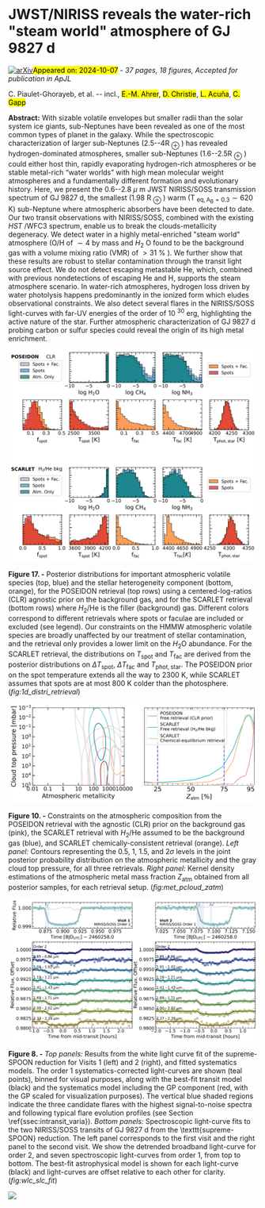 <div class="macros" style="visibility:hidden;">
$\newcommand{\ensuremath}{}$
$\newcommand{\xspace}{}$
$\newcommand{\object}[1]{\texttt{#1}}$
$\newcommand{\farcs}{{.}''}$
$\newcommand{\farcm}{{.}'}$
$\newcommand{\arcsec}{''}$
$\newcommand{\arcmin}{'}$
$\newcommand{\ion}[2]{#1#2}$
$\newcommand{\textsc}[1]{\textrm{#1}}$
$\newcommand{\hl}[1]{\textrm{#1}}$
$\newcommand{\footnote}[1]{}$
$\newcommand{\vdag}{(v)^\dagger}$
$\newcommand$
$\newcommand$
$\newcommand{\logX}[1]{\ensuremath{\log(\mathrm{X_{\ce{#1}}})}}$
$\newcommand{\logXratio}[2]{\ensuremath{\log(\mathrm{X_{\ce{#1}} / X_{\ce{#2}} })}}$
$\newcommand{\umontreal}{Department of Physics and Trottier Institute for Research on Exoplanets, Université de Montréal, Montreal, QC, Canada \href{mailto:caroline.piaulet@umontreal.ca}{caroline.piaulet@umontreal.ca}}$
$\newcommand{\thefigure}{A\arabic{figure}}$
$\newcommand{\thetable}{A\arabic{table}}$</div>



<div id="title">

# JWST/NIRISS reveals the water-rich "steam world" atmosphere of GJ 9827 d

</div>
<div id="comments">

[![arXiv](https://img.shields.io/badge/arXiv-2410.03527-b31b1b.svg)](https://arxiv.org/abs/2410.03527)<mark>Appeared on: 2024-10-07</mark> -  _37 pages, 18 figures, Accepted for publication in ApJL_

</div>
<div id="authors">

C. Piaulet-Ghorayeb, et al. -- incl., <mark>E.-M. Ahrer</mark>, <mark>D. Christie</mark>, <mark>L. Acuña</mark>, <mark>C. Gapp</mark>

</div>
<div id="abstract">

**Abstract:** With sizable volatile envelopes but smaller radii than the solar system ice giants, sub-Neptunes have been revealed as one of the most common types of planet in the galaxy. While the spectroscopic characterization of larger sub-Neptunes (2.5--4R $_\oplus$ ) has revealed hydrogen-dominated atmospheres, smaller sub-Neptunes (1.6--2.5R $_\oplus$ ) could either host thin, rapidly evaporating hydrogen-rich atmospheres or be stable metal-rich “water worlds” with high mean molecular weight atmospheres and a fundamentally different formation and evolutionary history. Here, we present the 0.6--2.8 $\mu$ m JWST NIRISS/SOSS transmission spectrum of GJ 9827 d, the smallest (1.98 R $_\oplus$ ) warm (T $_\mathrm{eq, A_B=0.3} \sim 620$ K) sub-Neptune where atmospheric absorbers have been detected to date. Our two transit observations with NIRISS/SOSS, combined with the existing _HST_ /WFC3 spectrum, enable us to break the clouds-metallicity degeneracy. We detect water in a highly metal-enriched "steam world" atmosphere (O/H of $\sim 4$ by mass and $H_2$ O found to be the background gas with a volume mixing ratio (VMR) of $>31$ \% ). We further show that these results are robust to stellar contamination through the transit light source effect. We do not detect escaping metastable He, which, combined with previous nondetections of escaping He and H, supports the steam atmosphere scenario. In water-rich atmospheres, hydrogen loss driven by water photolysis happens predominantly in the ionized form which eludes observational constraints. We also detect several flares in the NIRISS/SOSS light-curves with far-UV energies of the order of 10 $^{30}$ erg, highlighting the active nature of the star. Further atmospheric characterization of GJ 9827 d probing carbon or sulfur species could reveal the origin of its high metal enrichment.

</div>

<div id="div_fig1">

<img src="tmp_2410.03527/./scarlet_poseidon_posteriors.png" alt="Fig17" width="100%"/>

**Figure 17. -** Posterior distributions for important atmospheric volatile species (top, blue) and the stellar heterogeneity component (bottom, orange), for the POSEIDON retrieval (top rows) using a centered-log-ratios (CLR) agnostic prior on the background gas, and for the SCARLET retrieval (bottom rows) where $H_2$/He is the filler (background) gas. Different colors correspond to different retrievals where spots or faculae are included or excluded (see legend). Our constraints on the HMMW atmospheric volatile species are broadly unaffected by our treatment of stellar contamination, and the retrieval only provides a lower limit on the $H_2$O abundance. For the SCARLET retrieval, the distributions on $T_\mathrm{spot}$ and $T_\mathrm{fac}$ are derived from the posterior distributions on $\Delta T_\mathrm{spot}$, $\Delta T_\mathrm{fac}$ and $T_\mathrm{phot,star}$. The POSEIDON prior on the spot temperature extends all the way to 2300 K, while SCARLET assumes that spots are at most 800 K colder than the photosphere. (*fig:1d_distri_retrieval*)

</div>
<div id="div_fig2">

<img src="tmp_2410.03527/./metallicity_pcloud_Zatm_3cases_new.png" alt="Fig10" width="100%"/>

**Figure 10. -** Constraints on the atmospheric composition from the POSEIDON retrieval with the agnostic (CLR) prior on the background gas (pink), the SCARLET retrieval with $H_2$/He assumed to be the background gas (blue), and SCARLET chemically-consistent retrieval (orange). _Left panel:_ Contours representing the 0.5, 1, 1.5, and 2$\sigma$ levels in the joint posterior probability distribution on the atmospheric metallicity and the gray cloud top pressure, for all three retrievals. _Right panel:_ Kernel density estimations of  the atmospheric metal mass fraction $Z_\mathrm{atm}$ obtained from all posterior samples, for each retrieval setup. (*fig:met_pcloud_zatm*)

</div>
<div id="div_fig3">

<img src="tmp_2410.03527/./wlc_slc_fit_supremeSPOON.png" alt="Fig8" width="100%"/>

**Figure 8. -** _Top panels:_ Results from the white light curve fit of the supreme-SPOON reduction for Visits 1 (left) and 2 (right), and fitted systematics models. The order 1 systematics-corrected light-curves are shown (teal points), binned for visual purposes, along with the best-fit transit model (black) and the systematics model including the GP component (red, with the GP scaled for visualization purposes). The vertical blue shaded regions indicate the three candidate flares with the highest signal-to-noise spectra and following typical flare evolution profiles (see Section \ref{ssec:intransit_varia}).
    _Bottom panels:_ Spectroscopic light-curve fits to the two NIRISS/SOSS transits of GJ 9827 d from the \texttt{supreme-SPOON} reduction. The left panel corresponds to the first visit and the right panel to the second visit. We show the detrended broadband light-curve for order 2, and seven spectroscopic light-curves from order 1, from top to bottom. The best-fit astrophysical model is shown for each light-curve (black) and light-curves are offset relative to each other for clarity.
     (*fig:wlc_slc_fit*)

</div><div id="qrcode"><img src=https://api.qrserver.com/v1/create-qr-code/?size=100x100&data="https://arxiv.org/abs/2410.03527"></div>